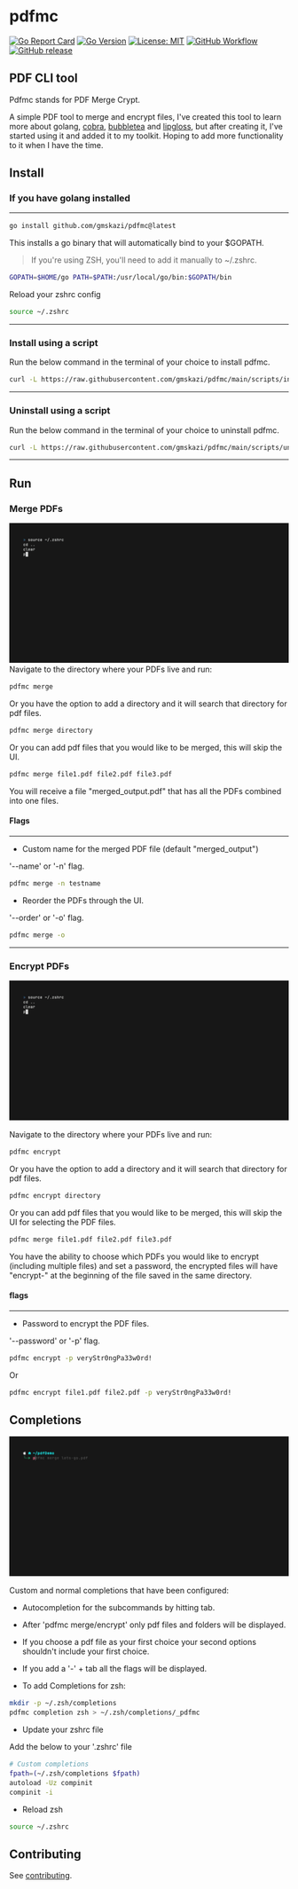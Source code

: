 # pdfmc

[![Go Report Card](https://goreportcard.com/badge/github.com/gmskazi/pdfmc)](https://goreportcard.com/report/github.com/gmskazi/pdfmc)
[![Go Version](https://img.shields.io/badge/Go-1.24-blue)](https://go.dev/)
[![License: MIT](https://img.shields.io/badge/License-MIT-blue.svg)](LICENSE)
[![GitHub Workflow](https://github.com/gmskazi/pdfmc/actions/workflows/ci.yml/badge.svg)](https://github.com/gmskazi/pdfmc/actions)
[![GitHub release](https://img.shields.io/github/v/release/gmskazi/pdfmc)](https://github.com/gmskazi/pdfmc/releases/latest)

## PDF CLI tool

Pdfmc stands for PDF Merge Crypt.

A simple PDF tool to merge and encrypt files, I've created this tool to learn more about golang,
[cobra](https://github.com/spf13/cobra), [bubbletea](https://github.com/charmbracelet/bubbletea) and
[lipgloss](https://github.com/charmbracelet/lipgloss), but after creating it, I've started using it and added it to my
toolkit. Hoping to add more functionality to it when I have the time.

## Install

### If you have golang installed

---

```bash
go install github.com/gmskazi/pdfmc@latest
```

This installs a go binary that will automatically bind to your $GOPATH.
> If you're using ZSH, you'll need to add it manually to ~/.zshrc.

```bash
GOPATH=$HOME/go PATH=$PATH:/usr/local/go/bin:$GOPATH/bin
```

Reload your zshrc config

```bash
source ~/.zshrc
```

---

### Install using a script

Run the below command in the terminal of your choice to install pdfmc.

```sh
curl -L https://raw.githubusercontent.com/gmskazi/pdfmc/main/scripts/install.sh | sh
```

---

### Uninstall using a script

Run the below command in the terminal of your choice to uninstall pdfmc.

```sh
curl -L https://raw.githubusercontent.com/gmskazi/pdfmc/main/scripts/uninstall.sh | sh
```

---

## Run

### Merge PDFs

![pdfmc merge](public/merge.gif)
Navigate to the directory where your PDFs live and run:

```bash
pdfmc merge
```

Or you have the option to add a directory and it will search that directory for pdf files.

```bash
pdfmc merge directory
```

Or you can add pdf files that you would like to be merged, this will skip the UI.

```bash
pdfmc merge file1.pdf file2.pdf file3.pdf
```

You will receive a file "merged_output.pdf" that has all the PDFs combined into one files.

#### Flags

---

- Custom name for the merged PDF file (default "merged_output")

'--name' or '-n' flag.

```bash
pdfmc merge -n testname
```

- Reorder the PDFs through the UI.

'--order' or '-o' flag.

```bash
pdfmc merge -o
```

---

### Encrypt PDFs

![pdfmc encrypt](public/encrypt.gif)

Navigate to the directory where your PDFs live and run:

```bash
pdfmc encrypt
```

Or you have the option to add a directory and it will search that directory for pdf files.

```bash
pdfmc encrypt directory
```

Or you can add pdf files that you would like to be merged, this will skip the UI for selecting the PDF files.

```bash
pdfmc merge file1.pdf file2.pdf file3.pdf
```

You have the ability to choose which PDFs you would like to encrypt (including multiple files) and set a password,
the encrypted files will have "encrypt-" at the beginning of the file saved in the same directory.

#### flags

---

- Password to encrypt the PDF files.

'--password' or '-p' flag.

```bash
pdfmc encrypt -p veryStr0ngPa33w0rd!
```

Or

```bash
pdfmc encrypt file1.pdf file2.pdf -p veryStr0ngPa33w0rd!
```

## Completions

<!-- TODO: Add a gif to demonstrate autocomplete -->
![completions](public/completions.gif)

Custom and normal completions that have been configured:

- Autocompletion for the subcommands by hitting tab.
- After 'pdfmc merge/encrypt' only pdf files and folders will be displayed.
- If you choose a pdf file as your first choice your second options shouldn't include your first choice.
- If you add a '-' + tab all the flags will be displayed.

- To add Completions for zsh:

```bash
mkdir -p ~/.zsh/completions
pdfmc completion zsh > ~/.zsh/completions/_pdfmc
```

- Update your zshrc file

Add the below to your '.zshrc' file

```bash
# Custom completions
fpath=(~/.zsh/completions $fpath)
autoload -Uz compinit
compinit -i
```

- Reload zsh

```bash
source ~/.zshrc
```

## Contributing

See [contributing](CONTRIBUTING.md).
